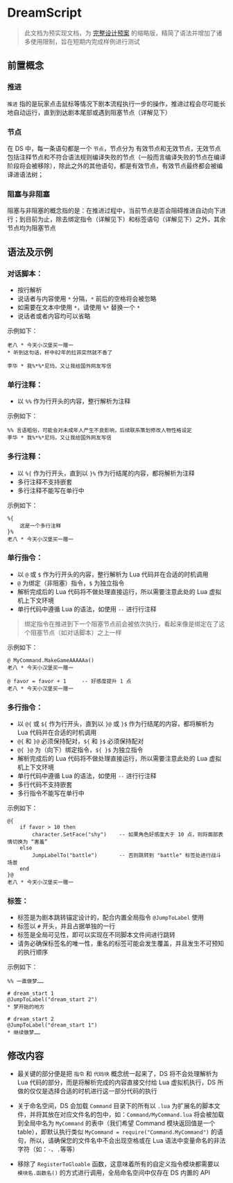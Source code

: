 # DreamScript

> 此文档为预实现文档，为 [完整设计预案](DreamScript_doc.md) 的缩略版，精简了语法并增加了诸多使用限制，旨在短期内完成样例进行测试

## 前置概念

### 推进

`推进` 指的是玩家点击鼠标等情况下剧本流程执行一步的操作，推进过程会尽可能长地自动运行，直到到达剧本尾部或遇到阻塞节点（详解见下）

### 节点

在 DS 中，每一条语句都是一个 `节点`，节点分为 有效节点和无效节点，无效节点包括注释节点和不符合语法规则编译失败的节点（一般而言编译失败的节点在编译阶段将会被移除），除此之外的其他语句，都是有效节点，有效节点最终都会被编译进语法树；

### 阻塞与非阻塞

阻塞与非阻塞的概念指的是：在推进过程中，当前节点是否会阻碍推进自动向下进行；到目前为止，除去绑定指令（详解见下）和标签语句（详解见下）之外，其余节点均为阻塞节点

## 语法及示例

### 对话脚本：

+ 按行解析
+ 说话者与内容使用 `*` 分隔，`*` 前后的空格将会被忽略
+ 如需要在文本中使用 `*`，请使用 `%*` 替换一个 `*`
+ 说话者或者内容均可以省略
    
示例如下：

```
老八 * 今天小汉堡买一赠一
* 听到这句话，杯中82年的拉菲突然就不香了

李华 * 我%*%*尼玛，又让我给国外网友写信
```

### 单行注释：

+ 以 `%%` 作为行开头的内容，整行解析为注释

示例如下：
    
```
%% 言语粗俗，可能会对未成年人产生不良影响，后续联系策划修改人物性格设定
李华 * 我%*%*尼玛，又让我给国外网友写信
```

### 多行注释：

+ 以 `%{` 作为行开头，直到以 `}%` 作为行结尾的内容，都将解析为注释
+ 多行注释不支持嵌套
+ 多行注释不能写在单行中

示例如下：

```
%{
    这是一个多行注释
}%
老八 * 今天小汉堡买一赠一
```

### 单行指令：

+ 以 `@` 或 `$` 作为行开头的内容，整行解析为 Lua 代码并在合适的时机调用
+ `@` 为绑定（非阻塞）指令，`$` 为独立指令
+ 解析完成后的 Lua 代码将不做处理直接运行，所以需要注意此处的 Lua 虚拟机上下文环境
+ 单行代码中遵循 Lua 的语法，如使用 `--` 进行行注释

> 绑定指令在推进到下一个阻塞节点前会被依次执行，看起来像是绑定在了这个阻塞节点（如对话脚本）之上一样

示例如下：

```
@ MyCommand.MakeGameAAAAAa()
老八 * 今天小汉堡买一赠一

@ favor = favor + 1     -- 好感度提升 1 点 
老八 * 今天小汉堡买一赠一
```

### 多行指令：

+ 以 `@{` 或 `${` 作为行开头，直到以 `}@` 或 `}$` 作为行结尾的内容，都将解析为 Lua 代码并在合适的时机调用
+ `@{` 和 `}@` 必须保持配对，`${` 和 `}$` 必须保持配对
+ `@{ }@` 为（向下）绑定指令，`${ }$` 为独立指令
+ 解析完成后的 Lua 代码将不做处理直接运行，所以需要注意此处的 Lua 虚拟机上下文环境
+ 单行代码中遵循 Lua 的语法，如使用 `--` 进行行注释
+ 多行代码不支持嵌套
+ 多行指令不能写在单行中

示例如下：

```
@{
    if favor > 10 then
        character.SetFace("shy")    -- 如果角色好感度大于 10 点，则将面部表情切换为 “害羞”
    else
        JumpLabelTo("battle")       -- 否则跳转到 "battle" 标签处进行战斗场景
    end
}@
老八 * 今天小汉堡买一赠一
```

### 标签：

+ 标签是为剧本跳转锚定设计的，配合内置全局指令 `@JumpToLabel` 使用
+ 标签以 `#` 开头，并且占据单独的一行
+ 标签是全局可见性，即可以实现在不同脚本文件间进行跳转
+ 请务必确保标签名的唯一性，重名的标签可能会发生覆盖，并且发生不可预知的执行顺序

示例如下：

```
%% 一直做梦……

# dream_start 1
@JumpToLabel("dream_start 2")
* 梦开始的地方

# dream_start 2
@JumpToLabel("dream_start 1")
* 继续做梦……
```

## 修改内容

+ 最关键的部分便是把 `指令` 和 `代码块` 概念统一起来了，DS 将不会处理解析为 Lua 代码的部分，而是将解析完成的内容直接交付给 Lua 虚拟机执行，DS 所做的仅仅是选择合适的时机进行这一部分代码的执行

+ 关于命名空间，DS 会加载 `Command` 目录下的所有以 `.lua` 为扩展名的脚本文件，并将其放在对应文件名的包中，如：`Command/MyCommand.lua` 将会被加载到全局中名为 `MyCommand` 的表中（我们希望 Command 模块返回值是一个 table），即默认执行类似 `MyCommand = require("Command.MyCommand")` 的语句，所以，请确保您的文件名中不会出现空格或在 Lua 语法中变量命名的非法字符（如：`-`、`.`等等）

+ 移除了 `RegisterToGloable` 函数，这意味着所有的自定义指令模块都需要以 `模块名.函数名()` 的方式进行调用，全局命名空间中仅存在 DS 内置的 API
